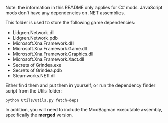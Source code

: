 Note: the information in this README only applies for C# mods. JavaScript mods don't have any dependencies on .NET assemblies.

This folder is used to store the following game dependencies:

- Lidgren.Network.dll
- Lidgren.Network.pdb
- Microsoft.Xna.Framework.dll
- Microsoft.Xna.Framework.Game.dll
- Microsoft.Xna.Framework.Graphics.dll
- Microsoft.Xna.Framework.Xact.dll
- Secrets of Grindea.exe
- Secrets of Grindea.pdb
- Steamworks.NET.dll

Either find them and put them in yourself, or run the dependency finder script from the Utils folder:

```
python Utils/utils.py fetch-deps
```

In addition, you will need to include the ModBagman executable assembly, specifically the **merged** version.
